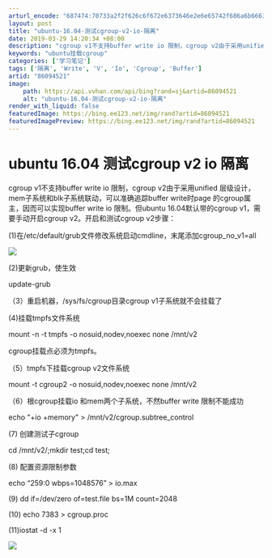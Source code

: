 ```yaml
---
arturl_encode: "687474:70733a2f2f626c6f672e6373646e2e6e65742f686a6b66637a:2f61727469636c652f64657461696c732f3836303934353231"
layout: post
title: "ubuntu-16.04-测试cgroup-v2-io-隔离"
date: 2019-03-29 14:20:34 +08:00
description: "cgroup v1不支持buffer write io 限制，cgroup v2由于采用unifie"
keywords: "ubuntu挂载cgroup"
categories: ['学习笔记']
tags: ['隔离', 'Write', 'V', 'Io', 'Cgroup', 'Buffer']
artid: "86094521"
image:
    path: https://api.vvhan.com/api/bing?rand=sj&artid=86094521
    alt: "ubuntu-16.04-测试cgroup-v2-io-隔离"
render_with_liquid: false
featuredImage: https://bing.ee123.net/img/rand?artid=86094521
featuredImagePreview: https://bing.ee123.net/img/rand?artid=86094521
---
```


# ubuntu 16.04 测试cgroup v2 io 隔离

cgroup v1不支持buffer write io 限制，cgroup v2由于采用unified 层级设计，mem子系统和blk子系统联动，可以准确追踪buffer write时page 的cgroup属主，因而可以实现buffer write io 限制。但ubuntu 16.04默认带的cgroup v1，需要手动开启cgroup v2。开启和测试cgroup v2步骤：

(1)在/etc/default/grub文件修改系统启动cmdline，末尾添加cgroup\_no\_v1=all

![](https://i-blog.csdnimg.cn/blog_migrate/c0381061fb226be929647322221a1376.png)

(2)更新grub，使生效

update-grub

（3）重启机器，/sys/fs/cgroup目录cgroup v1子系统就不会挂载了

(4)挂载tmpfs文件系统

mount -n -t tmpfs -o nosuid,nodev,noexec none /mnt/v2

cgroup挂载点必须为tmpfs。

（5）tmpfs下挂载cgroup v2文件系统

mount -t cgroup2 -o nosuid,nodev,noexec none /mnt/v2

（6）根cgroup挂载io 和mem两个子系统，不然buffer write 限制不能成功

echo "+io +memory" > /mnt/v2/cgroup.subtree\_control

(7) 创建测试子cgroup

cd /mnt/v2/;mkdir test;cd test;

(8) 配置资源限制参数

echo “259:0 wbps=1048576” > io.max

(9) dd if=/dev/zero of=test.file bs=1M count=2048

(10) echo 7383 > cgroup.proc

(11)iostat -d -x 1

![](https://i-blog.csdnimg.cn/blog_migrate/634f962f81d79975bd1734215911105e.png)